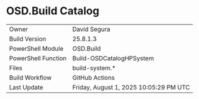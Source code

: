﻿# OSD.Build Catalog

| | |
|-|-|
| Owner | David Segura |
| Build Version | 25.8.1.3 |
| PowerShell Module | OSD.Build |
| PowerShell Function | Build-OSDCatalogHPSystem |
| Files | build-system.* |
| Build Workflow | GitHub Actions |
| Last Update | Friday, August 1, 2025 10:05:29 PM UTC |
